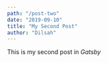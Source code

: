 ```yaml
---
path: "/post-two"
date: "2019-09-10"
title: "My Second Post"
author: "Dilsah"
---
```


This is my second post in *Gatsby*